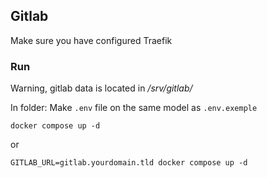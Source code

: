 ## Gitlab

Make sure you have configured Traefik

### Run

Warning, gitlab data is located in _/srv/gitlab/_

In folder:
Make `.env` file on the same model as `.env.exemple`
```shell
docker compose up -d
```

or

```shell
GITLAB_URL=gitlab.yourdomain.tld docker compose up -d
```
